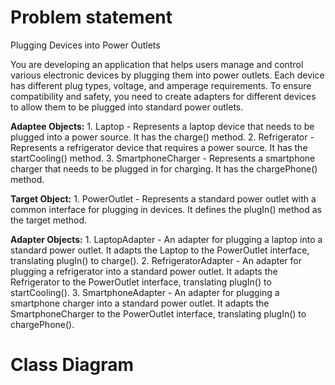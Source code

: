 # Problem statement
Plugging Devices into Power Outlets

You are developing an application that helps users manage and control various electronic devices by plugging them into power outlets. Each device has different plug types, voltage, and amperage requirements. To ensure compatibility and safety, you need to create adapters for different devices to allow them to be plugged into standard power outlets.

  **Adaptee Objects:**
      1. Laptop - Represents a laptop device that needs to be plugged into a power source. It has the charge() method.
      2. Refrigerator - Represents a refrigerator device that requires a power source. It has the startCooling() method.
      3. SmartphoneCharger - Represents a smartphone charger that needs to be plugged in for charging. It has the chargePhone() method.

  **Target Object:**
      1. PowerOutlet - Represents a standard power outlet with a common interface for plugging in devices. It defines the plugIn() method as the target method.

  **Adapter Objects:**
      1. LaptopAdapter - An adapter for plugging a laptop into a standard power outlet. It adapts the Laptop to the PowerOutlet interface, translating plugIn() to charge().
      2. RefrigeratorAdapter - An adapter for plugging a refrigerator into a standard power outlet. It adapts the Refrigerator to the PowerOutlet interface, translating plugIn() to startCooling().
      3. SmartphoneAdapter - An adapter for plugging a smartphone charger into a standard power outlet. It adapts the SmartphoneCharger to the PowerOutlet interface, translating plugIn() to chargePhone().

# Class Diagram

